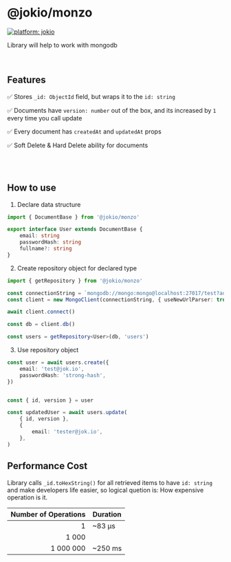 # @jokio/monzo
[![platform: jokio](https://img.shields.io/badge/platform-%F0%9F%83%8F%20jok-44cc11.svg)](https://github.com/jokio/jok-cli)

Library will help to work with mongodb

<br/>

## Features
✅ Stores `_id: ObjectId` field, but wraps it to the `id: string` 

✅ Documents have `version: number` out of the box, and its increased by `1` every time you call update

✅ Every document has `createdAt` and `updatedAt` props

✅ Soft Delete & Hard Delete ability for documents

<br/>
<br/>

## How to use
1.  Declare data structure

```ts
import { DocumentBase } from '@jokio/monzo'

export interface User extends DocumentBase {
	email: string
	passwordHash: string
	fullname?: string
}
```

2. Create repository object for declared type
```ts
import { getRepository } from '@jokio/monzo'

const connectionString = `mongodb://mongo:mongo@localhost:27017/test?authSource=admin`
const client = new MongoClient(connectionString, { useNewUrlParser: true })

await client.connect()

const db = client.db()

const users = getRepository<User>(db, 'users')
```


3. Use repository object
```ts
const user = await users.create({
	email: 'test@jok.io',
	passwordHash: 'strong-hash',
})


const { id, version } = user

const updatedUser = await users.update(
	{ id, version },
	{
		email: 'tester@jok.io',
	},
)
```

## Performance Cost

Library calls `_id.toHexString()` for all retrieved items to have `id: string` and make developers life easier, so logical quetion is: How expensive operation is it.

| Number of Operations 	| Duration 			|
|---------------------: |----------------	|
| 1                     | ~83 μs          |
| 1 000                 |                	|
| 1 000 000             | ~250 ms        	|
